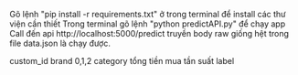 Gõ lệnh "pip install -r requirements.txt" ở trong terminal để install các thư viện cần thiết
Trong terminal gõ lệnh "python predictAPI.py" để chạy app
Call đến api http://localhost:5000/predict truyền body raw giống hệt trong file data.json là chạy được.


custom_id
brand 0,1,2
category 
tổng tiền mua
tần suất
label 